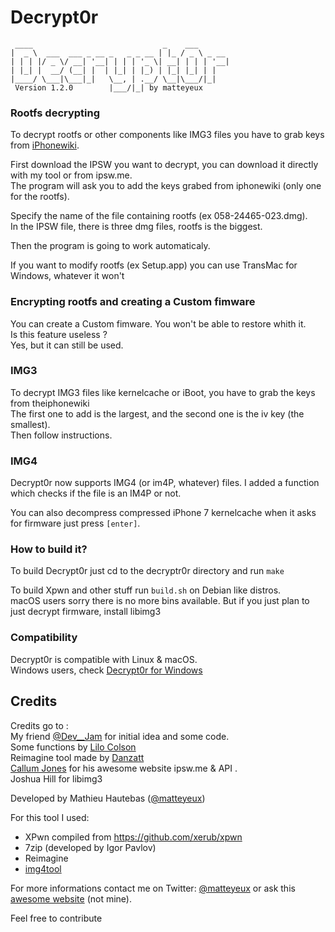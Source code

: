 # Decrypt0r

```
 ____                             _    ___
|  _ \  ___  ___ _ __ _   _ _ __ | |_ / _ \ _ __
| | | |/ _ \/ __| '__| | | | '_ \| __| | | | '__|
| |_| |  __/ (__| |  | |_| | |_) | |_| |_| | |
|____/ \___|\___|_|   \__, | .__/ \__|\___/|_|
 Version 1.2.0        |___/|_| by matteyeux

```

### Rootfs decrypting

To decrypt rootfs or other components like IMG3 files you have to grab keys from [iPhonewiki](https://www.theiphonewiki.com/wiki/Firmware_Keys). <br>

First download the IPSW you want to decrypt, you can download it directly with my tool or from ipsw.me. <br>
The program will ask you to add the keys grabed from iphonewiki (only one for the rootfs). <br>

Specify the name of the file containing rootfs (ex 058-24465-023.dmg). <br>
In the IPSW file, there is three dmg files, rootfs is the biggest. <br>

Then the program is going to work automaticaly. <br>

If you want to modify rootfs (ex Setup.app) you can use TransMac for Windows, whatever it won't <br>

### Encrypting rootfs and creating a Custom fimware

You can create a Custom fimware. You won't be able to restore whith it. <br>
Is this feature useless ? <br>
Yes, but it can still be used. <br>

### IMG3

To decrypt IMG3 files like kernelcache or iBoot, you have to grab the keys from theiphonewiki <br>
The first one to add is the largest, and the second one is the iv key (the smallest).<br>
Then follow instructions.<br>

### IMG4 

Decrypt0r now supports IMG4 (or im4P, whatever) files. I added a function which checks if the file is an IM4P or not.

You can also decompress compressed iPhone 7 kernelcache when it asks for firmware just press `[enter]`.

### How to build it?

To build Decrypt0r just cd to the decryptr0r directory and run `make` <br> 

To build Xpwn and other stuff run `build.sh` on Debian like distros. <br>
macOS users sorry there is no more bins available.
But if you just plan to just decrypt firmware, install libimg3

### Compatibility

Decrypt0r is compatible with Linux & macOS. <br>
Windows users, check [Decrypt0r for Windows](https://github.com/matteyeux/Decrypt0r-for-Windows)<br>


## Credits

Credits go to :  
My friend [@Dev__Jam](https://twitter.com/Dev__Jam) for initial idea and some code. <br>
Some functions by  [Lilo Colson](https://twitter.com/Pwn1d) <br>
Reimagine tool made by [Danzatt](https://twitter.com/danzatt) <br>
[Callum Jones](https://twitter.com/icj_) for his awesome website ipsw.me & API .<br>
Joshua Hill for libimg3

Developed by Mathieu Hautebas ([@matteyeux](https://twitter.com/matteyeux)) <br>

For this tool I used: <br>

- XPwn compiled from https://github.com/xerub/xpwn <br>
- 7zip (developed by Igor Pavlov) <br>
- Reimagine
- [img4tool](https://github.com/xerub/img4tool)

For more informations contact me on Twitter: [@matteyeux](https://twitter.com/matteyeux) or ask this [awesome website](http://www.google.com) (not mine). <br>

Feel free to contribute
